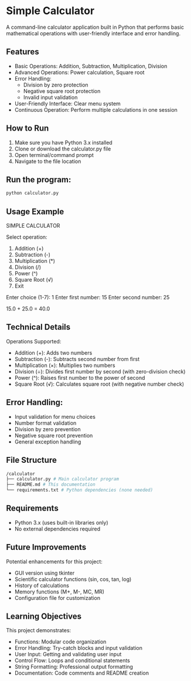 # Simple Calculator

A command-line calculator application built in Python that performs basic mathematical operations with user-friendly interface and error handling.

## Features

- Basic Operations: Addition, Subtraction, Multiplication, Division
- Advanced Operations: Power calculation, Square root
- Error Handling:
  - Division by zero protection
  - Negative square root protection
  - Invalid input validation
- User-Friendly Interface: Clear menu system
- Continuous Operation: Perform multiple calculations in one session

## How to Run

1. Make sure you have Python 3.x installed
2. Clone or download the calculator.py file
3. Open terminal/command prompt
4. Navigate to the file location

## Run the program:

```bash
python calculator.py
```

## Usage Example

SIMPLE CALCULATOR

Select operation:

1. Addition (+)
2. Subtraction (-)
3. Multiplication (\*)
4. Division (/)
5. Power (^)
6. Square Root (√)
7. Exit

Enter choice (1-7): 1
Enter first number: 15
Enter second number: 25

15.0 + 25.0 = 40.0

## Technical Details

Operations Supported:

- Addition (+): Adds two numbers
- Subtraction (-): Subtracts second number from first
- Multiplication (×): Multiplies two numbers
- Division (÷): Divides first number by second (with zero-division check)
- Power (^): Raises first number to the power of second
- Square Root (√): Calculates square root (with negative number check)

## Error Handling:

- Input validation for menu choices
- Number format validation
- Division by zero prevention
- Negative square root prevention
- General exception handling

## File Structure

```bash
/calculator
├── calculator.py # Main calculator program
├── README.md # This documentation
└── requirements.txt # Python dependencies (none needed)
```

## Requirements

- Python 3.x (uses built-in libraries only)
- No external dependencies required

## Future Improvements

Potential enhancements for this project:

- GUI version using tkinter
- Scientific calculator functions (sin, cos, tan, log)
- History of calculations
- Memory functions (M+, M-, MC, MR)
- Configuration file for customization

## Learning Objectives

This project demonstrates:

- Functions: Modular code organization
- Error Handling: Try-catch blocks and input validation
- User Input: Getting and validating user input
- Control Flow: Loops and conditional statements
- String Formatting: Professional output formatting
- Documentation: Code comments and README creation
